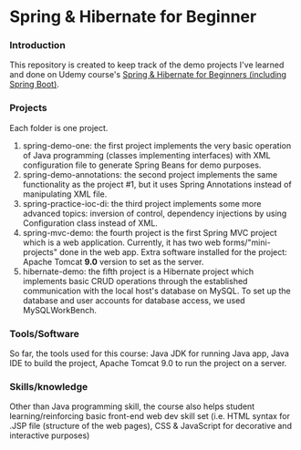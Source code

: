 # Spring & Hibernate for Beginner
### Introduction
This repository is created to keep track of the demo projects I've learned and done on Udemy course's [Spring & Hibernate for Beginners (including Spring Boot)](https://www.udemy.com/course/spring-hibernate-tutorial/?src=sac&kw=spring+%26+hiber).
### Projects
Each folder is one project. 
1. spring-demo-one: the first project implements the very basic operation of Java programming (classes implementing interfaces) with XML configuration file to generate Spring Beans for demo purposes.
2. spring-demo-annotations: the second project implements the same functionality as the project #1, but it uses Spring Annotations instead of manipulating XML file.
3. spring-practice-ioc-di: the third project implements some more advanced topics: inversion of control, dependency injections by using Configuration class instead of XML. 
4. spring-mvc-demo: the fourth project is the first Spring MVC project which is a web application. Currently, it has two web forms/"mini-projects" done in the web app. Extra software installed for the project: Apache Tomcat **9.0** version to set as the server. 
5. hibernate-demo: the fifth project is a Hibernate project which implements basic CRUD operations through the established communication with the local host's database on MySQL. To set up the database and user accounts for database access, we used MySQLWorkBench.
### Tools/Software
So far, the tools used for this course: Java JDK for running Java app, Java IDE to build the project, Apache Tomcat 9.0 to run the project on a server. 
### Skills/knowledge
Other than Java programming skill, the course also helps student learning/reinforcing basic front-end web dev skill set (i.e. HTML syntax for .JSP file (structure of the web pages), CSS & JavaScript for decorative and interactive purposes)
